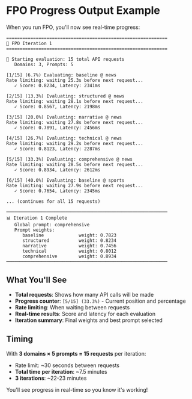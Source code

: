 # FPO Progress Output Example

When you run FPO, you'll now see real-time progress:

```
============================================================
🎯 FPO Iteration 1
============================================================

🔄 Starting evaluation: 15 total API requests
   Domains: 3, Prompts: 5

[1/15] (6.7%) Evaluating: baseline @ news
Rate limiting: waiting 25.3s before next request...
   ✓ Score: 0.8234, Latency: 2341ms

[2/15] (13.3%) Evaluating: structured @ news
Rate limiting: waiting 28.1s before next request...
   ✓ Score: 0.8567, Latency: 2198ms

[3/15] (20.0%) Evaluating: narrative @ news
Rate limiting: waiting 27.8s before next request...
   ✓ Score: 0.7891, Latency: 2456ms

[4/15] (26.7%) Evaluating: technical @ news
Rate limiting: waiting 29.2s before next request...
   ✓ Score: 0.8123, Latency: 2287ms

[5/15] (33.3%) Evaluating: comprehensive @ news
Rate limiting: waiting 28.5s before next request...
   ✓ Score: 0.8934, Latency: 2612ms

[6/15] (40.0%) Evaluating: baseline @ sports
Rate limiting: waiting 27.9s before next request...
   ✓ Score: 0.7654, Latency: 2345ms

... (continues for all 15 requests)

────────────────────────────────────────────────────────────
📊 Iteration 1 Complete
   Global prompt: comprehensive
   Prompt weights:
      baseline             weight: 0.7823
      structured           weight: 0.8234
      narrative            weight: 0.7456
      technical            weight: 0.8012
      comprehensive        weight: 0.8934
────────────────────────────────────────────────────────────
```

## What You'll See

- **Total requests**: Shows how many API calls will be made
- **Progress counter**: `[5/15] (33.3%)` - Current position and percentage
- **Rate limiting**: When waiting between requests
- **Real-time results**: Score and latency for each evaluation
- **Iteration summary**: Final weights and best prompt selected

## Timing

With **3 domains × 5 prompts = 15 requests** per iteration:
- Rate limit: ~30 seconds between requests
- **Total time per iteration**: ~7.5 minutes
- **3 iterations**: ~22-23 minutes

You'll see progress in real-time so you know it's working!
